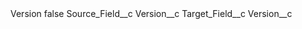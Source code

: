 <?xml version="1.0" encoding="UTF-8"?>
<CustomMetadata xmlns="http://soap.sforce.com/2006/04/metadata" xmlns:xsi="http://www.w3.org/2001/XMLSchema-instance" xmlns:xsd="http://www.w3.org/2001/XMLSchema">
    <label>Version</label>
    <protected>false</protected>
    <values>
        <field>Source_Field__c</field>
        <value xsi:type="xsd:string">Version__c</value>
    </values>
    <values>
        <field>Target_Field__c</field>
        <value xsi:type="xsd:string">Version__c</value>
    </values>
</CustomMetadata>
